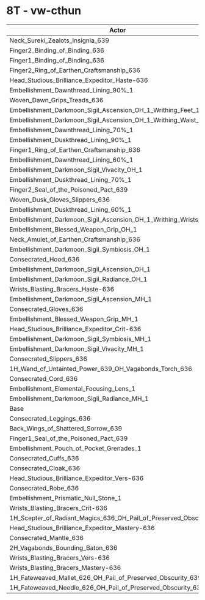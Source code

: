 # 8T - vw-cthun
| Actor | DPS | Increase |
|---|:---:|:---:|
|Neck_Sureki_Zealots_Insignia_639|6576446|1.78%|
|Finger2_Binding_of_Binding_636|6561189|1.55%|
|Finger1_Binding_of_Binding_636|6550767|1.39%|
|Finger2_Ring_of_Earthen_Craftsmanship_636|6519943|0.91%|
|Head_Studious_Brilliance_Expeditor_Haste-636|6512690|0.80%|
|Embellishment_Dawnthread_Lining_90%_1|6510924|0.77%|
|Woven_Dawn_Grips_Treads_636|6506535|0.70%|
|Embellishment_Darkmoon_Sigil_Ascension_OH_1_Writhing_Feet_1|6505635|0.69%|
|Embellishment_Darkmoon_Sigil_Ascension_OH_1_Writhing_Waist_1|6504576|0.67%|
|Embellishment_Dawnthread_Lining_70%_1|6503288|0.65%|
|Embellishment_Duskthread_Lining_90%_1|6502140|0.63%|
|Finger1_Ring_of_Earthen_Craftsmanship_636|6500065|0.60%|
|Embellishment_Dawnthread_Lining_60%_1|6496603|0.55%|
|Embellishment_Darkmoon_Sigil_Vivacity_OH_1|6492394|0.48%|
|Embellishment_Duskthread_Lining_70%_1|6490928|0.46%|
|Finger2_Seal_of_the_Poisoned_Pact_639|6490401|0.45%|
|Woven_Dusk_Gloves_Slippers_636|6489900|0.44%|
|Embellishment_Duskthread_Lining_60%_1|6489835|0.44%|
|Embellishment_Darkmoon_Sigil_Ascension_OH_1_Writhing_Wrists_1|6488359|0.42%|
|Embellishment_Blessed_Weapon_Grip_OH_1|6488262|0.42%|
|Neck_Amulet_of_Earthen_Craftsmanship_636|6487334|0.40%|
|Embellishment_Darkmoon_Sigil_Symbiosis_OH_1|6485920|0.38%|
|Consecrated_Hood_636|6484619|0.36%|
|Embellishment_Darkmoon_Sigil_Ascension_OH_1|6484598|0.36%|
|Embellishment_Darkmoon_Sigil_Radiance_OH_1|6483183|0.34%|
|Wrists_Blasting_Bracers_Haste-636|6474871|0.21%|
|Embellishment_Darkmoon_Sigil_Ascension_MH_1|6472775|0.18%|
|Consecrated_Gloves_636|6471646|0.16%|
|Embellishment_Blessed_Weapon_Grip_MH_1|6469536|0.13%|
|Head_Studious_Brilliance_Expeditor_Crit-636|6467077|0.09%|
|Embellishment_Darkmoon_Sigil_Symbiosis_MH_1|6466852|0.09%|
|Embellishment_Darkmoon_Sigil_Vivacity_MH_1|6464630|0.05%|
|Consecrated_Slippers_636|6464543|0.05%|
|1H_Wand_of_Untainted_Power_639_OH_Vagabonds_Torch_636|6463188|0.03%|
|Consecrated_Cord_636|6462260|0.02%|
|Embellishment_Elemental_Focusing_Lens_1|6462205|0.02%|
|Embellishment_Darkmoon_Sigil_Radiance_MH_1|6462137|0.01%|
|Base|6461203|0.00%|
|Consecrated_Leggings_636|6460824|-0.01%|
|Back_Wings_of_Shattered_Sorrow_639|6459466|-0.03%|
|Finger1_Seal_of_the_Poisoned_Pact_639|6458096|-0.05%|
|Embellishment_Pouch_of_Pocket_Grenades_1|6457693|-0.05%|
|Consecrated_Cuffs_636|6455319|-0.09%|
|Consecrated_Cloak_636|6454222|-0.11%|
|Head_Studious_Brilliance_Expeditor_Vers-636|6451803|-0.15%|
|Consecrated_Robe_636|6451270|-0.15%|
|Embellishment_Prismatic_Null_Stone_1|6449660|-0.18%|
|Wrists_Blasting_Bracers_Crit-636|6447835|-0.21%|
|1H_Scepter_of_Radiant_Magics_636_OH_Pail_of_Preserved_Obscurity_639|6446403|-0.23%|
|Head_Studious_Brilliance_Expeditor_Mastery-636|6444272|-0.26%|
|Consecrated_Mantle_636|6442871|-0.28%|
|2H_Vagabonds_Bounding_Baton_636|6436641|-0.38%|
|Wrists_Blasting_Bracers_Vers-636|6434745|-0.41%|
|Wrists_Blasting_Bracers_Mastery-636|6429673|-0.49%|
|1H_Fateweaved_Mallet_626_OH_Pail_of_Preserved_Obscurity_639|6343411|-1.82%|
|1H_Fateweaved_Needle_626_OH_Pail_of_Preserved_Obscurity_639|6332951|-1.98%|
